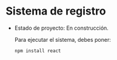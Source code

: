 <h1> Sistema de registro </h1>

- Estado de proyecto: En construcción.

  Para ejecutar el sistema, debes poner:

  ```npm install react``` 
